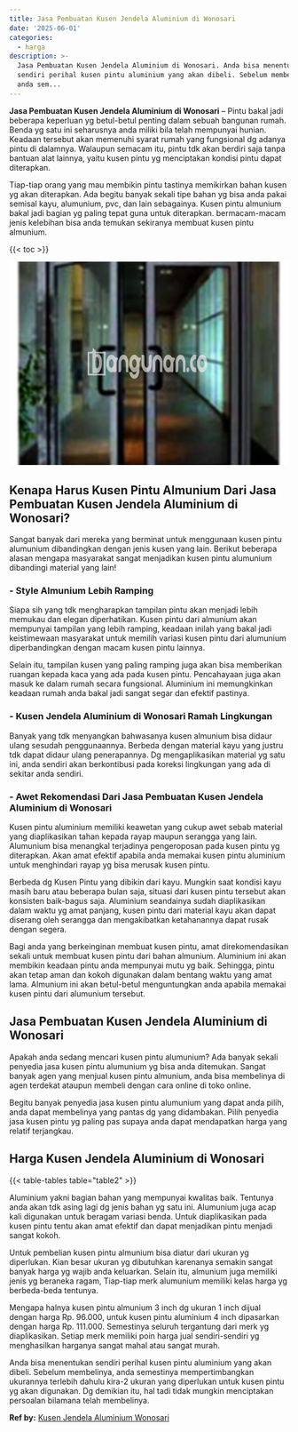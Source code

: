 ```yaml
---
title: Jasa Pembuatan Kusen Jendela Aluminium di Wonosari
date: '2025-06-01'
categories:
  - harga
description: >-
  Jasa Pembuatan Kusen Jendela Aluminium di Wonosari. Anda bisa menentukan
  sendiri perihal kusen pintu aluminium yang akan dibeli. Sebelum membelinya,
  anda sem...
---
```


**Jasa Pembuatan Kusen Jendela Aluminium di Wonosari** – Pintu bakal jadi beberapa keperluan yg betul-betul penting dalam sebuah bangunan rumah. Benda yg satu ini seharusnya anda miliki bila telah mempunyai hunian. Keadaan tersebut akan memenuhi syarat rumah yang fungsional dg adanya pintu di dalamnya. Walaupun semacam itu, pintu tdk akan berdiri saja tanpa bantuan alat lainnya, yaitu kusen pintu yg menciptakan kondisi pintu dapat diterapkan.

Tiap-tiap orang yang mau membikin pintu tastinya memikirkan bahan kusen yg akan diterapkan. Ada begitu banyak sekali tipe bahan yg bisa anda pakai semisal kayu, alumunium, pvc, dan lain sebagainya. Kusen pintu almunium bakal jadi bagian yg paling tepat guna untuk diterapkan. bermacam-macam jenis kelebihan bisa anda temukan sekiranya membuat kusen pintu almunium.

{{< toc >}}

![Jasa Pembuatan Kusen Jendela Aluminium di Wonosari](/images/harga-kusen-jendela-alumunium-09.png)

## Kenapa Harus Kusen Pintu Almunium Dari Jasa Pembuatan Kusen Jendela Aluminium di Wonosari?

Sangat banyak dari mereka yang berminat untuk menggunaan kusen pintu alumunium dibandingkan dengan jenis kusen yang lain. Berikut beberapa alasan mengapa masyarakat sangat menjadikan kusen pintu alumunium dibandingi material yang lain!

### \- Style Almunium Lebih Ramping

Siapa sih yang tdk mengharapkan tampilan pintu akan menjadi lebih memukau dan elegan diperhatikan. Kusen pintu dari almunium akan mempunyai tampilan yang lebih ramping, keadaan inilah yang bakal jadi keistimewaan masyarakat untuk memilih variasi kusen pintu dari alumunium diperbandingkan dengan macam kusen pintu lainnya.

Selain itu, tampilan kusen yang paling ramping juga akan bisa memberikan ruangan kepada kaca yang ada pada kusen pintu. Pencahayaan juga akan masuk ke dalam rumah secara fungsional. Aluminium ini memungkinkan keadaan rumah anda bakal jadi sangat segar dan efektif pastinya.

### \- Kusen Jendela Aluminium di Wonosari Ramah Lingkungan

Banyak yang tdk menyangkan bahwasanya kusen almunium bisa didaur ulang sesudah penggunaannya. Berbeda dengan material kayu yang justru tdk dapat didaur ulang penerapannya. Dg mengaplikasikan material yg satu ini, anda sendiri akan berkontibusi pada koreksi lingkungan yang ada di sekitar anda sendiri.

### \- Awet Rekomendasi Dari Jasa Pembuatan Kusen Jendela Aluminium di Wonosari

Kusen pintu aluminium memiliki keawetan yang cukup awet sebab material yang diaplikasikan tahan kepada rayap maupun serangga yang lain. Alumunium bisa menangkal terjadinya pengeroposan pada kusen pintu yg diterapkan. Akan amat efektif apabila anda memakai kusen pintu aluminium untuk menghindari rayap yg bisa merusak kusen pintu.

Berbeda dg Kusen Pintu yang dibikin dari kayu. Mungkin saat kondisi kayu masih baru atau beberapa bulan saja, situasi dari kusen pintu tersebut akan konsisten baik-bagus saja. Aluminium seandainya sudah diaplikasikan dalam waktu yg amat panjang, kusen pintu dari material kayu akan dapat diserang oleh serangga dan mengakibatkan ketahanannya dapat rusak dengan segera.

Bagi anda yang berkeinginan membuat kusen pintu, amat direkomendasikan sekali untuk membuat kusen pintu dari bahan almunium. Aluminium ini akan membikin keadaan pintu anda mempunyai mutu yg baik. Sehingga, pintu akan tetap aman dan kokoh digunakan dalam bentang waktu yang amat lama. Almunium ini akan betul-betul menguntungkan anda apabila memakai kusen pintu dari alumunium tersebut.

## Jasa Pembuatan Kusen Jendela Aluminium di Wonosari

Apakah anda sedang mencari kusen pintu alumunium? Ada banyak sekali penyedia jasa kusen pintu alumunium yg bisa anda ditemukan. Sangat banyak agen yang menjual kusen pintu almunium, anda bisa membelinya di agen terdekat ataupun membeli dengan cara online di toko online.

Begitu banyak penyedia jasa kusen pintu alumunium yang dapat anda pilih, anda dapat membelinya yang pantas dg yang didambakan. Pilih penyedia jasa kusen pintu yg paling pas supaya anda dapat mendapatkan harga yang relatif terjangkau.

## Harga Kusen Jendela Aluminium di Wonosari

{{< table-tables table="table2" >}}

Aluminium yakni bagian bahan yang mempunyai kwalitas baik. Tentunya anda akan tdk asing lagi dg jenis bahan yg satu ini. Alumunium juga acap kali digunakan untuk beragam variasi benda. Untuk diaplikasikan pada kusen pintu tentu akan amat efektif dan dapat menjadikan pintu menjadi sangat kokoh.

Untuk pembelian kusen pintu almunium bisa diatur dari ukuran yg diperlukan. Kian besar ukuran yg dibutuhkan karenanya semakin sangat banyak harga yg wajib anda keluarkan. Selain itu, almunium juga memiliki jenis yg beraneka ragam, Tiap-tiap merk alumunium memiliki kelas harga yg berbeda-beda tentunya.

Mengapa halnya kusen pintu almunium 3 inch dg ukuran 1 inch dijual dengan harga Rp. 96.000, untuk kusen pintu aluminium 4 inch dipasarkan dengan harga Rp. 111.000. Semestinya seluruh tergantung dari merk yg diaplikasikan. Setiap merk memiliki poin harga jual sendiri-sendiri yg menghasilkan harganya sangat mahal atau sangat murah.

Anda bisa menentukan sendiri perihal kusen pintu aluminium yang akan dibeli. Sebelum membelinya, anda semestinya mempertimbangkan ukurannya terlebih dahulu kira-2 ukuran yang diperlukan untuk kusen pintu yg akan digunakan. Dg demikian itu, hal tadi tidak mungkin menciptakan persoalan bilamana telah membelinya.

**Ref by:** [Kusen Jendela Aluminium Wonosari](https://id.wikipedia.org/wiki/Kusen)

